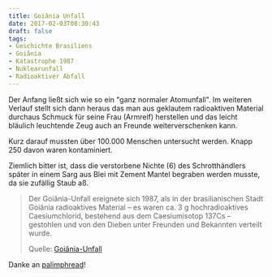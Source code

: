 ```yaml
---
title: Goiânia Unfall
date: 2017-02-03T08:30:43
draft: false
tags:
- Geschichte Brasiliens
- Goiânia
- Katastrophe 1987
- Nuklearunfall
- Radioaktiver Abfall
---
```


Der Anfang ließt sich wie so ein "ganz normaler Atomunfall". Im weiteren
Verlauf stellt sich dann heraus das man aus geklautem radioaktiven Material
durchaus Schmuck für seine Frau (Armreif) herstellen und das leicht
bläulich leuchtende Zeug auch an Freunde weiterverschenken kann.

Kurz darauf mussten über 100.000 Menschen untersucht werden. Knapp 250
davon waren kontaminiert.

Ziemlich bitter ist, dass die verstorbene Nichte (6) des Schrotthändlers
später in einem Sarg aus Blei mit Zement Mantel begraben werden musste, da
sie zufällig Staub aß.

> Der Goiânia-Unfall ereignete sich 1987, als in der brasilianischen Stadt
> Goiânia radioaktives Material – es waren ca. 3 g hochradioaktives
> Caesiumchlorid, bestehend aus dem Caesiumisotop 137Cs – gestohlen und von
> den Dieben unter Freunden und Bekannten verteilt wurde.
>
> Quelle: [Goiânia-Unfall](https://de.wikipedia.org/wiki/Goiânia-Unfall)

Danke an [palimphread](https://twitter.com/palimphread)!